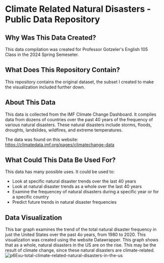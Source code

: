 # Climate Related Natural Disasters - Public Data Repository

## Why Was This Data Created?
This data compilation was created for Professor Gotzeler's English 105 Class in the 2024 Spring Semeseter. 

## What Does This Repository Contain?
This repository contains the original dataset, the subset I created to make the visualization included further down. 

## About This Data
This data is collected from the IMF Climate Change Dashboard. It compiles data from dozens of countries over the past 40 years of the frequency of various natural disasters. These natural disasters include storms, floods, droughts, landslides, wildfires, and extreme temperatures.

The data was found on this website: https://climatedata.imf.org/pages/climatechange-data

## What Could This Data Be Used For?
This data has many possible uses. It could be used to:
- Look at specific natural disaster trends over the last 40 years
- Look at natural disaster trends as a whole over the last 40 years
- Examine the frequencey of natural disasters during a specific year or for a specific country
- Predict future trends in natural disaster frequencies

##

## Data Visualization
This bar graph examines the trend of the total natural disaster frequency in just the United States over the past 4o years, from 1980 to 2020. This visualization was created using the website Datawrapper. This graph shows that as a whole, natural disasters in the US are on the rise. This may be the result of climate change, since these natural disasters are climate-related.  
![p6Exu-total-climate-related-natural-disasters-in-the-us](https://github.com/caitisad/Climate-Related-Natural-Disasters/assets/167792033/230d3bef-a479-42c0-8167-da924fc311fb)
